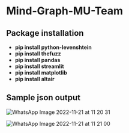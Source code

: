 # Mind-Graph-MU-Team 
## Package installation

- __pip install python-levenshtein__
- __pip install thefuzz__
- __pip install pandas__
- __pip install streamlit__
- __pip install matplotlib__
- __pip install altair__


## Sample json output
![WhatsApp Image 2022-11-21 at 11 20 31](https://user-images.githubusercontent.com/69042306/202977071-a67535c9-29a4-44ad-acb1-67e4aa42ccea.jpg)

![WhatsApp Image 2022-11-21 at 11 21 00](https://user-images.githubusercontent.com/69042306/202977197-d4ad10bb-b184-4e41-81b2-acbe3d80c75a.jpg)
